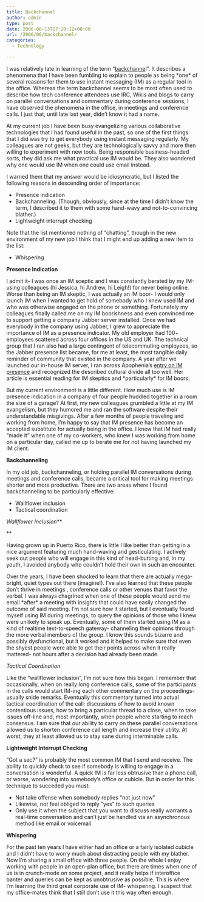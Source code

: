 ```yaml
---
title: Backchannel
author: admin
type: post
date: 2006-06-13T17:20:12+00:00
url: /2006/06/backchannel/
categories:
  - Technology

---
```

I was relatively late in learning of the term &#8220;[backchanne][1]l&#8221;. It describes a phenomena that I have been fumbling to explain to people as being \*one\* of several reasons for them to use instant messaging (IM) as a regular tool in the office. Whereas the term backchannel seems to be most often used to describe how tech conference attendees use IRC, Wikis and blogs to carry on parallel conversations and commentary during conference sessions, I have observed the phenomena in the office, in meetings and conference calls. I just that, until late last year, didn&#8217;t know it had a name.

At my current job I have been busy evangelizing various collaborative technologies that I had found useful in the past, so one of the first things that I did was try to get everybody using instant messaging regularly. My colleagues are not geeks, but they are technologically savvy and more then willing to experiment with new tools. Being responsible business-headed sorts, they did ask me what practical use IM would be. They also wondered why one would use IM when one could use email instead.

I warned them that my answer would be idiosyncratic, but I listed the following reasons in descending order of importance:

  * Presence indication
  * Backchanneling. (Though, obviously, since at the time I didn&#8217;t know the term, I described it to them with some hand-wavy and not-to-convincing blather.)
  * Lightweight interrupt checking

Note that the list mentioned nothing of &#8220;chatting&#8221;, though in the new environment of my new job I think that I might end up adding a new item to the list:

  * Whispering

**Presence Indication**

I admit it- I was once an IM sceptic and I was constantly berated by my IM-using colleagues (hi Jessica, hi Andrew, hi Leigh!) for never being online. Worse than being an IM skeptic, I was actually an IM boor- I would only launch IM when I wanted to get hold of somebody who I knew used IM and who was otherwise engaged on the phone or something. Fortunately my colleagues finally called me on my IM boorishness and even convinced me to support getting a company Jabber server installed. Once we had everybody in the company using Jabber, I grew to appreciate the importance of IM as a presence indicator. My old employer had 100+ employees scattered across four offices in the US and UK. The technical group that I ran also had a large contingent of telecommuting employees, so the Jabber presence list became, for me at least, the most tangible daily reminder of community that existed in the company. A year after we launched our in-house IM server, I ran across Apophenia&#8217;s [entry on IM presence][2] and recognized the described cultural divide all too well. Her article is essential reading for IM skeptics and \*particularly\* for IM boors.

But my current environment is a little different. How much use is IM presence indication in a company of four people huddled together in a room the size of a garage? At first, my new colleagues grumbled a little at my IM evangelism, but they humored me and ran the software despite their understandable misgivings. After a few months of people traveling and working from home, I&#8217;m happy to say that IM presence has become an accepted substitute for actually being in the office. I knew that IM had really &#8220;made it&#8221; when one of my co-workers, who knew I was working from home on a particular day, called me up to berate me for not having launched my IM client.

**Backchanneling**

In my old job, backchanneling, or holding parallel IM conversations during meetings and conference calls, became a critical tool for making meetings shorter and more productive. There are two areas where I found backchanneling to be particularly effective:

  * Wallflower inclusion
  * Tactical coordination

_Wallflower Inclusion_**
  
** 
  
Having grown up in Puerto Rico, there is little I like better than getting in a nice argument featuring much hand-waving and gesticulating. I actively seek out people who will engage in this kind of head-butting and, in my youth, I avoided anybody who couldn&#8217;t hold their own in such an encounter.

Over the years, I have been shocked to learn that there are actually mega-bright, quiet types out there (imagine!). I&#8217;ve also learned that these people don&#8217;t thrive in meetings , conference calls or other venues that favor the verbal. I was always chagrined when one of these people would send me email \*after\* a meeting with insights that could have easily changed the outcome of said meeting. I&#8217;m not sure how it started, but I eventually found myself using IM during meetings, to query the opinions of those who I knew were unlikely to speak up. Eventually, some of them started using IM as a kind of realtime text-to-speech gateway- channeling their opinions through the more verbal members of the group. I know this sounds bizarre and possibly dysfunctional, but it worked and it helped to make sure that even the shyest people were able to get their points across when it really mattered- not hours after a decision had already been made.

_Tactical Coordination_

Like the &#8220;wallflower inclusion&#8221;, I&#8217;m not sure how this began. I remember that occasionally, when on really long conference calls, some of the participants in the calls would start IM-ing each other commentary on the proceedings- usually snide remarks. Eventually this commentary turned into actual tactical coordination of the call: discussions of how to avoid known contentious issues, how to bring a particular thread to a close, when to take issues off-line and, most importantly, when people where starting to reach consensus. I am sure that our ability to carry on these parallel conversations allowed us to shorten conference call length and increase their utility. At worst, they at least allowed us to stay sane during interminable calls.

**Lightweight Interrupt Checking**

&#8220;Got a sec?&#8221; is probably the most common IM that I send and receive. The ability to quickly check to see if somebody is willing to engage in a conversation is wonderful. A quick IM is far less obtrusive than a phone call, or worse, wondering into somebody&#8217;s office or cubicle. But in order for this technique to succeded you must:

  * Not take offense when somebody replies &#8220;not just now&#8221;
  * Likewise, not feel obliged to reply &#8220;yes&#8221; to such queries
  * Only use it when the subject that you want to discuss really warrants a real-time conversation and can&#8217;t just be handled via an asynchronous method like email or voicemail

**Whispering**

For the past ten years I have either had an office or a fairly isolated cubicle and I didn&#8217;t have to worry much about distracting people with my blather. Now I&#8217;m sharing a small office with three people. On the whole I enjoy working with people in an open-plan office, but there are times when one of us is in crunch-mode on some project, and it really helps if interoffice banter and queries can be kept as unobtrusive as possible. This is where I&#8217;m learning the third great corporate use of IM- whispering. I suspect that my office-mates think that I still don&#8217;t use it this way often enough.

 [1]: http://en.wikipedia.org/wiki/Backchannel
 [2]: http://www.zephoria.org/thoughts/archives/2005/02/13/cultural_divide_in_im_presence_vs_communication.html